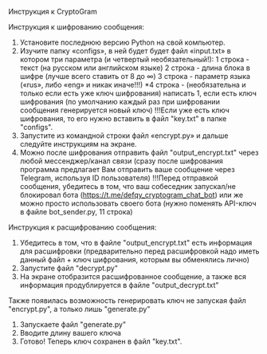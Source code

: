 Инструкция к CryptoGram

Инструкция к шифрованию сообщения:
1. Установите последнюю версию Python на свой компьютер.
2. Изучите папку «configs», в ней будет будет файл «input.txt» в котором три параметра (и четвертый необязательный!):
	1 строка - текст (на русском или английском языке)
	2 строка - длина блока в шифре (лучше всего ставить от 8 до ∞)
	3 строка - параметр языка («rus», либо «eng» и никак иначе!!!)
	*4 строка - (необязательна и только если есть уже ключ шифрования) написать 1, если есть ключ шифрования (по умолчанию каждый раз при шифровании сообщения генерируется новый ключ)
		!!!Если уже есть ключ шифрования, то его нужно вставить в файл "key.txt" в папке "configs".
3. Запустите из командной строки файл «encrypt.py» и дальше следуйте инструкциям на экране.
4. Можно после шифрования отправить файл "output_encrypt.txt" через любой мессенджер/канал связи (сразу после шифрования программа предлагает Вам отправить ваше сообщение через Telegram, используя ID пользователя)
	!!!Перед отправкой сообщения, убедитесь в том, что ваш собеседник запускал/не блокировал бота (https://t.me/defqy_cryptogram_chat_bot) или же можно просто использовать своего бота (нужно поменять API-ключ в файле bot_sender.py, 11 строка)

Инструкция к расщифрованию сообщения:
1. Убедитесь в том, что в файле "output_encrypt.txt" есть информация для расшифровки (предварительно перед расшифровкой надо иметь данный файл + ключ шифрования, которым вы обменялись лично)
2. Запустите файл "decrypt.py"
3. На экране отобразится расшифрованное сообщение, а также вся информация продублируется в файле "output_decrypt.txt"

Также появилась возможность генерировать ключ не запуская файл "encrypt.py", а только лишь "generate.py"
1. Запускаете файл "generate.py"
2. Вводите длину вашего ключа
3. Готово! Теперь ключ сохранен в файл "key.txt".
